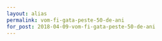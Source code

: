 ```yaml
---
layout: alias
permalink: vom-fi-gata-peste-50-de-ani
for_post: 2018-04-09-vom-fi-gata-peste-50-de-ani
---
```

